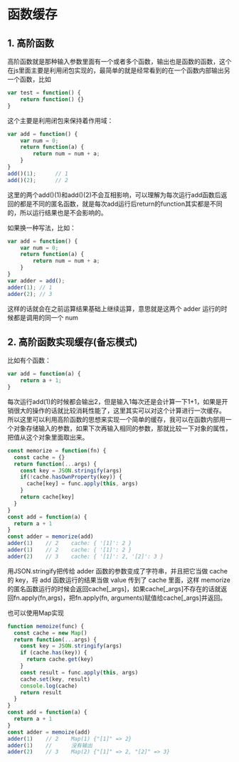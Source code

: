 # 函数缓存
## 1. 高阶函数
高阶函数就是那种输入参数里面有一个或者多个函数，输出也是函数的函数，这个在js里面主要是利用闭包实现的，最简单的就是经常看到的在一个函数内部输出另一个函数，比如
```js
var test = function() {
    return function() {}
}
```
这个主要是利用闭包来保持着作用域：
```js
var add = function() {
    var num = 0;
    return function(a) {
        return num = num + a;
    }
}
add()(1);      // 1
add()(2);      // 2
```
这里的两个add()(1)和add()(2)不会互相影响，可以理解为每次运行add函数后返回的都是不同的匿名函数，就是每次add运行后return的function其实都是不同的，所以运行结果也是不会影响的。

如果换一种写法，比如：
```js
var add = function() {
    var num = 0;
    return function(a) {
        return num = num + a;
    }
}
var adder = add();
adder(1); // 1
adder(2); // 3
```
这样的话就会在之前运算结果基础上继续运算，意思就是这两个 adder 运行的时候都是调用的同一个 num

## 2. 高阶函数实现缓存(备忘模式)
比如有个函数：
```js
var add = function(a) {
    return a + 1;
}
```
每次运行add(1)的时候都会输出2，但是输入1每次还是会计算一下1+1，如果是开销很大的操作的话就比较消耗性能了，这里其实可以对这个计算进行一次缓存。
所以这里可以利用高阶函数的思想来实现一个简单的缓存，我可以在函数内部用一个对象存储输入的参数，如果下次再输入相同的参数，那就比较一下对象的属性，把值从这个对象里面取出来。
```js
const memorize = function(fn) {
  const cache = {}
  return function(...args) {
    const key = JSON.stringify(args)
    if(!cache.hasOwnProperty(key)) {
      cache[key] = func.apply(this, args)
    }
    return cache[key]
  }
}
const add = function(a) {
  return a + 1
}
const adder = memorize(add)
adder(1)    // 2    cache: { '[1]': 2 }
adder(1)    // 2    cache: { '[1]': 2 }
adder(2)    // 3    cache: { '[1]': 2, '[2]': 3 }
```
用JSON.stringify把传给 adder 函数的参数变成了字符串，并且把它当做 cache 的 key，将 add 函数运行的结果当做 value 传到了 cache 里面，这样 memorize 的匿名函数运行的时候会返回cache[_args]，如果cache[_args]不存在的话就返回fn.apply(fn,args)，把fn.apply(fn, arguments)赋值给cache[_args]并返回。

也可以使用Map实现
```js
function memoize(func) {
  const cache = new Map()
  return function(...args) {
    const key = JSON.stringify(args)
    if (cache.has(key)) {
      return cache.get(key)
    }
    const result = func.apply(this, args)
    cache.set(key, result)
    console.log(cache)
    return result
  }
}
const add = function(a) {
  return a + 1
}
const adder = memoize(add)
adder(1)    // 2    Map(1) {"[1]" => 2}
adder(1)    //      没有输出    
adder(2)    // 3    Map(2) {"[1]" => 2, "[2]" => 3}
```